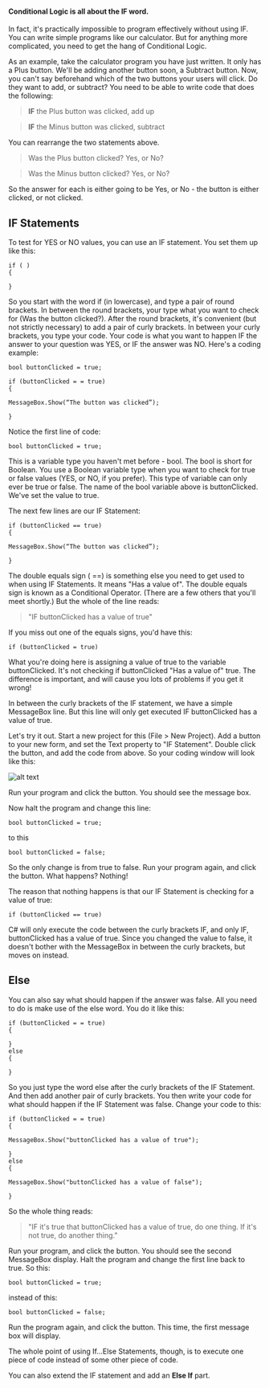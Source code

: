 #### Conditional Logic is all about the IF word. 
In fact, it's practically impossible to program effectively without using IF. You can write simple programs like our calculator. But for anything more complicated, you need to get the hang of Conditional Logic.

As an example, take the calculator program you have just written. It only has a Plus button. We'll be adding another button soon, a Subtract button. Now, you can't say beforehand which of the two buttons your users will click. Do they want to add, or subtract? You need to be able to write code that does the following:

> **IF** the Plus button was clicked, add up

> **IF** the Minus button was clicked, subtract

You can rearrange the two statements above.

> Was the Plus button clicked? Yes, or No?

> Was the Minus button clicked? Yes, or No?

So the answer for each is either going to be Yes, or No - the button is either clicked, or not clicked.


## IF Statements


To test for YES or NO values, you can use an IF statement. You set them up like this:
```
if ( )
{

}
```
So you start with the word if (in lowercase), and type a pair of round brackets. In between the round brackets, your type what you want to check for (Was the button clicked?). After the round brackets, it's convenient (but not strictly necessary) to add a pair of curly brackets. In between your curly brackets, you type your code. Your code is what you want to happen IF the answer to your question was YES, or IF the answer was NO. Here's a coding example:

```
bool buttonClicked = true;

if (buttonClicked = = true)
{

MessageBox.Show(“The button was clicked”);

}
```

Notice the first line of code:

```
bool buttonClicked = true;
```

This is a variable type you haven't met before - bool. The bool is short for Boolean. You use a Boolean variable type when you want to check for true or false values (YES, or NO, if you prefer). This type of variable can only ever be true or false. The name of the bool variable above is buttonClicked. We've set the value to true.

The next few lines are our IF Statement:

```
if (buttonClicked == true)
{

MessageBox.Show(“The button was clicked”);

}
```

The double equals sign ( ==) is something else you need to get used to when using IF Statements. It means "Has a value of". The double equals sign is known as a Conditional Operator. (There are a few others that you'll meet shortly.) But the whole of the line reads:

 > "IF buttonClicked has a value of true"

If you miss out one of the equals signs, you'd have this:

```
if (buttonClicked = true)
```

What you're doing here is assigning a value of true to the variable buttonClicked. It's not checking if buttonClicked "Has a value of" true. The difference is important, and will cause you lots of problems if you get it wrong!

In between the curly brackets of the IF statement, we have a simple MessageBox line. But this line will only get executed IF buttonClicked has a value of true.

Let's try it out. Start a new project for this (File > New Project). Add a button to your new form, and set the Text property to "IF Statement". Double click the button, and add the code from above. So your coding window will look like this:


![alt text](http://i.imgur.com/5nXedhe.png)

Run your program and click the button. You should see the message box. 

Now halt the program and change this line:

```
bool buttonClicked = true;
```

to this

```
bool buttonClicked = false;
```

So the only change is from true to false. Run your program again, and click the button. What happens? Nothing!

The reason that nothing happens is that our IF Statement is checking for a value of true:

```
if (buttonClicked == true)
```

C# will only execute the code between the curly brackets IF, and only IF, buttonClicked has a value of true. Since you changed the value to false, it doesn't bother with the MessageBox in between the curly brackets, but moves on instead.

 

## Else

You can also say what should happen if the answer was false. All you need to do is make use of the else word. You do it like this:

```
if (buttonClicked = = true)
{

}
else
{

}
```

So you just type the word else after the curly brackets of the IF Statement. And then add another pair of curly brackets. You then write your code for what should happen if the IF Statement was false. Change your code to this:

```
if (buttonClicked = = true)
{

MessageBox.Show("buttonClicked has a value of true");

}
else
{

MessageBox.Show("buttonClicked has a value of false");

}
```

So the whole thing reads:

>"IF it's true that buttonClicked has a value of true, do one thing. If it's not true, do another thing."

Run your program, and click the button. You should see the second MessageBox display. Halt the program and change the first line back to true. So this:

```
bool buttonClicked = true;
```

instead of this:

```
bool buttonClicked = false;
```

Run the program again, and click the button. This time, the first message box will display.

The whole point of using If...Else Statements, though, is to execute one piece of code instead of some other piece of code.

You can also extend the IF statement and add an **Else If** part.